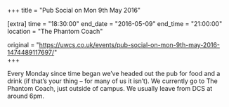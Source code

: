 +++
title = "Pub Social on Mon 9th May 2016"

[extra]
time = "18:30:00"
end_date = "2016-05-09"
end_time = "21:00:00"
location = "The Phantom Coach"

original = "https://uwcs.co.uk/events/pub-social-on-mon-9th-may-2016-1474489117697/"    
+++

Every Monday since time began we’ve headed out the pub for food and a drink (if that’s your thing – for many of us it isn’t). We currently go to The Phantom Coach, just outside of campus. We usually leave from DCS at around 6pm.

